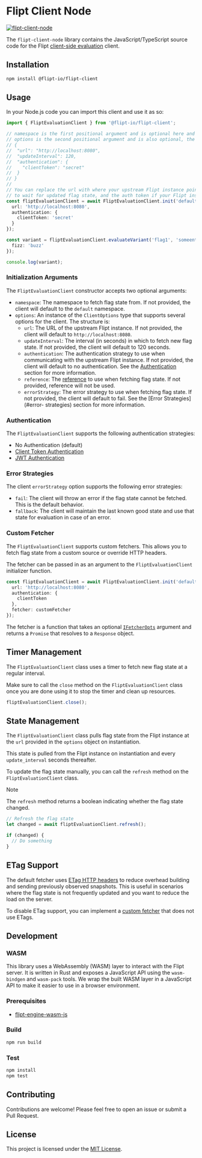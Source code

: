 # Flipt Client Node

[![flipt-client-node](https://img.shields.io/npm/v/@flipt-io/flipt-client?label=%40flipt-io%2Fflipt-client)](https://www.npmjs.com/package/@flipt-io/flipt-client)

The `flipt-client-node` library contains the JavaScript/TypeScript source code for the Flipt [client-side evaluation](https://www.flipt.io/docs/integration/client) client.

## Installation

```bash
npm install @flipt-io/flipt-client
```

## Usage

In your Node.js code you can import this client and use it as so:

```typescript
import { FliptEvaluationClient } from '@flipt-io/flipt-client';

// namespace is the first positional argument and is optional here and will have a value of "default" if not specified.
// options is the second positional argument and is also optional, the structure is:
// {
//  "url": "http://localhost:8080",
//  "updateInterval": 120,
//  "authentication": {
//    "clientToken": "secret"
//  }
// }
//
// You can replace the url with where your upstream Flipt instance points to, the updateInterval for how long you are willing
// to wait for updated flag state, and the auth token if your Flipt instance requires it.
const fliptEvaluationClient = await FliptEvaluationClient.init('default', {
  url: 'http://localhost:8080',
  authentication: {
    clientToken: 'secret'
  }
});

const variant = fliptEvaluationClient.evaluateVariant('flag1', 'someentity', {
  fizz: 'buzz'
});

console.log(variant);
```

### Initialization Arguments

The `FliptEvaluationClient` constructor accepts two optional arguments:

- `namespace`: The namespace to fetch flag state from. If not provided, the client will default to the `default` namespace.
- `options`: An instance of the `ClientOptions` type that supports several options for the client. The structure is:
  - `url`: The URL of the upstream Flipt instance. If not provided, the client will default to `http://localhost:8080`.
  - `updateInterval`: The interval (in seconds) in which to fetch new flag state. If not provided, the client will default to 120 seconds.
  - `authentication`: The authentication strategy to use when communicating with the upstream Flipt instance. If not provided, the client will default to no authentication. See the [Authentication](#authentication) section for more information.
  - `reference`: The [reference](https://docs.flipt.io/guides/user/using-references) to use when fetching flag state. If not provided, reference will not be used.
  - `errorStrategy`: The error strategy to use when fetching flag state. If not provided, the client will default to fail. See the [Error Strategies](#error- strategies) section for more information.

### Authentication

The `FliptEvaluationClient` supports the following authentication strategies:

- No Authentication (default)
- [Client Token Authentication](https://docs.flipt.io/authentication/using-tokens)
- [JWT Authentication](https://docs.flipt.io/authentication/using-jwts)

### Error Strategies

The client `errorStrategy` option supports the following error strategies:

- `fail`: The client will throw an error if the flag state cannot be fetched. This is the default behavior.
- `fallback`: The client will maintain the last known good state and use that state for evaluation in case of an error.

### Custom Fetcher

The `FliptEvaluationClient` supports custom fetchers. This allows you to fetch flag state from a custom source or override HTTP headers.

The fetcher can be passed in as an argument to the `FliptEvaluationClient` initializer function.

```typescript
const fliptEvaluationClient = await FliptEvaluationClient.init('default', {
  url: 'http://localhost:8080',
  authentication: {
    clientToken
  },
  fetcher: customFetcher
});
```

The fetcher is a function that takes an optional [`IFetcherOpts`](https://github.com/flipt-io/flipt-client-sdks/blob/4821cb227c6c8b10419b96674d44ad1d6668a647/flipt-client-browser/src/models.ts#L1) argument and returns a `Promise` that resolves to a `Response` object.

## Timer Management

The `FliptEvaluationClient` class uses a timer to fetch new flag state at a regular interval.

Make sure to call the `close` method on the `FliptEvaluationClient` class once you are done using it to stop the timer and clean up resources.

```typescript
fliptEvaluationClient.close();
```

## State Management

The `FliptEvaluationClient` class pulls flag state from the Flipt instance at the `url` provided in the `options` object on instantiation.

This state is pulled from the Flipt instance on instantiation and every `update_interval` seconds thereafter.

To update the flag state manually, you can call the `refresh` method on the `FliptEvaluationClient` class.

> [!NOTE]
> The `refresh` method returns a boolean indicating whether the flag state changed.

```typescript
// Refresh the flag state
let changed = await fliptEvaluationClient.refresh();

if (changed) {
  // Do something
}
```

## ETag Support

The default fetcher uses [ETag HTTP headers](https://developer.mozilla.org/en-US/docs/Web/HTTP/Headers/ETag) to reduce overhead building and sending previously observed snapshots. This is useful in scenarios where the flag state is not frequently updated and you want to reduce the load on the server.

To disable ETag support, you can implement a [custom fetcher](#custom-fetcher) that does not use ETags.

## Development

### WASM

This library uses a WebAssembly (WASM) layer to interact with the Flipt server. It is written in Rust and exposes a JavaScript API using the `wasm-bindgen` and `wasm-pack` tools. We wrap the built WASM layer in a JavaScript API to make it easier to use in a browser environment.

### Prerequisites

- [flipt-engine-wasm-js](../flipt-engine-wasm-js)

### Build

```bash
npm run build
```

### Test

```bash
npm install
npm test
```

## Contributing

Contributions are welcome! Please feel free to open an issue or submit a Pull Request.

## License

This project is licensed under the [MIT License](LICENSE).
